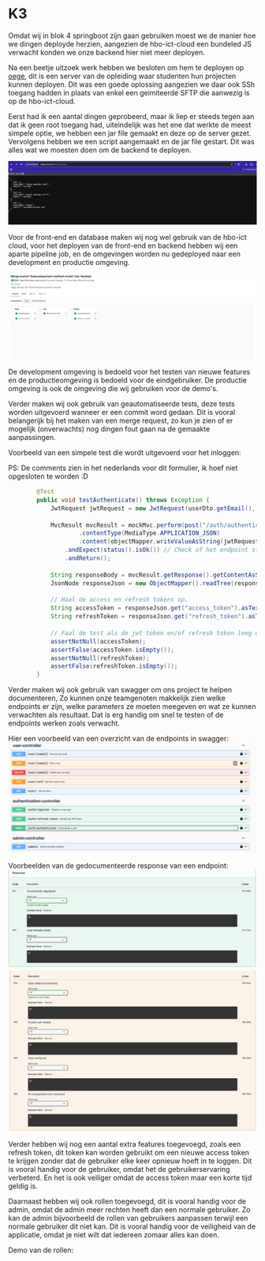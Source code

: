 # K3
Omdat wij in blok 4 springboot zijn gaan gebruiken moest we de manier hoe we dingen deployde herzien, aangezien de hbo-ict-cloud een bundeled JS verwacht konden we onze backend hier niet meer deployen.

Na een beetje uitzoek werk hebben we besloten om hem te deployen op [oege](https://oege.ie.hva.nl/registratie/), dit is een server van de opleiding waar studenten hun projecten kunnen deployen. Dit was een goede oplossing aangezien we daar ook SSh toegang hadden in plaats van enkel een geimiteerde SFTP die aanwezig is op de hbo-ict-cloud.

Eerst had ik een aantal dingen geprobeerd, maar ik liep er steeds tegen aan dat ik geen root toegang had, uiteindelijk was het ene dat werkte de meest simpele optie, we hebben een jar file gemaakt en deze op de server gezet. Vervolgens hebben we een script aangemaakt en de jar file gestart. Dit was alles wat we moesten doen om de backend te deployen.

![oege](./foto's/oege.png)

Voor de front-end en database maken wij nog wel gebruik van de hbo-ict cloud, voor het deployen van de front-end en backend hebben wij een aparte pipeline job, en de omgevingen worden nu gedeployed naar een development en productie omgeving.

![oege](./foto's/deployment.png)

De development omgeving is bedoeld voor het testen van nieuwe features en de productieomgeving is bedoeld voor de eindgebruiker. De productie omgeving is ook de omgeving die wij gebruiken voor de demo's.

Verder maken wij ook gebruik van geautomatiseerde tests, deze tests worden uitgevoerd wanneer er een commit word gedaan. Dit is vooral belangerijk bij het maken van een merge request, zo kun je zien of er mogelijk (onverwachts) nog dingen fout gaan na de gemaakte aanpassingen.

Voorbeeld van een simpele test die wordt uitgevoerd voor het inloggen:

PS: De comments zien in het nederlands voor dit formulier, ik hoef niet opgesloten te worden :D
```java
        @Test
        public void testAuthenticate() throws Exception {
            JwtRequest jwtRequest = new JwtRequest(userDto.getEmail(), userDto.getPassword()); // Maak het model dat wordt verstuurd.

            MvcResult mvcResult = mockMvc.perform(post("/auth/authenticate")
                    .contentType(MediaType.APPLICATION_JSON)
                    .content(objectMapper.writeValueAsString(jwtRequest)))
                .andExpect(status().isOk()) // Check of het endpoint status OK (200) terug geeft. 
                .andReturn();
            
            String responseBody = mvcResult.getResponse().getContentAsString();
            JsonNode responseJson = new ObjectMapper().readTree(responseBody);

            // Haal de access en refresh tokens op.
            String accessToken = responseJson.get("access_token").asText();
            String refreshToken = responseJson.get("refresh_token").asText();
            
            // Faal de test als de jwt token en/of refresh token leeg of null zijn.
            assertNotNull(accessToken);
            assertFalse(accessToken.isEmpty());
            assertNotNull(refreshToken);
            assertFalse(refreshToken.isEmpty());
        }
```

Verder maken wij ook gebruik van swagger om ons project te helpen documenteren, Zo kunnen onze teamgenoten makkelijk zien welke endpoints er zijn, welke parameters ze moeten meegeven en wat ze kunnen verwachten als resultaat. Dat is erg handig om snel te testen of de endpoints werken zoals verwacht.

Hier een voorbeeld van een overzicht van de endpoints in swagger:
![swagger](./foto's/swagger-overview.png)

Voorbeelden van de gedocumenteerde response van een endpoint:
![swagger](./foto's/swagger-responses.png)
![swagger](./foto's/swagger-responses-2.png)

Verder hebben wij nog een aantal extra features toegevoegd, zoals een refresh token, dit token kan worden gebruikt om een nieuwe access token te krijgen zonder dat de gebruiker elke keer opnieuw hoeft in te loggen. Dit is vooral handig voor de gebruiker, omdat het de gebruikerservaring verbeterd. En het is ook veiliger omdat de access token maar een korte tijd geldig is.

Daarnaast hebben wij ook rollen toegevoegd, dit is vooral handig voor de admin, omdat de admin meer rechten heeft dan een normale gebruiker. Zo kan de admin bijvoorbeeld de rollen van gebruikers aanpassen terwijl een normale gebruiker dit niet kan. Dit is vooral handig voor de veiligheid van de applicatie, omdat je niet wilt dat iedereen zomaar alles kan doen.

Demo van de rollen:

